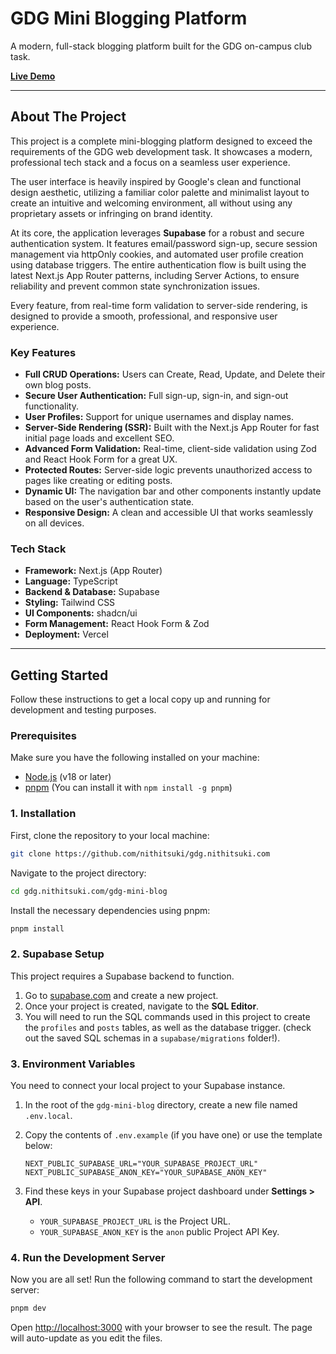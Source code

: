 # GDG Mini Blogging Platform

A modern, full-stack blogging platform built for the GDG on-campus club task.

**[Live Demo](https://blog.gdg.nithitsuki.com)**

---

## About The Project

This project is a complete mini-blogging platform designed to exceed the requirements of the GDG web development task. It showcases a modern, professional tech stack and a focus on a seamless user experience.

The user interface is heavily inspired by Google's clean and functional design aesthetic, utilizing a familiar color palette and minimalist layout to create an intuitive and welcoming environment, all without using any proprietary assets or infringing on brand identity.

At its core, the application leverages **Supabase** for a robust and secure authentication system. It features email/password sign-up, secure session management via httpOnly cookies, and automated user profile creation using database triggers. The entire authentication flow is built using the latest Next.js App Router patterns, including Server Actions, to ensure reliability and prevent common state synchronization issues.

Every feature, from real-time form validation to server-side rendering, is designed to provide a smooth, professional, and responsive user experience.

### Key Features

-   **Full CRUD Operations:** Users can Create, Read, Update, and Delete their own blog posts.
-   **Secure User Authentication:** Full sign-up, sign-in, and sign-out functionality.
-   **User Profiles:** Support for unique usernames and display names.
-   **Server-Side Rendering (SSR):** Built with the Next.js App Router for fast initial page loads and excellent SEO.
-   **Advanced Form Validation:** Real-time, client-side validation using Zod and React Hook Form for a great UX.
-   **Protected Routes:** Server-side logic prevents unauthorized access to pages like creating or editing posts.
-   **Dynamic UI:** The navigation bar and other components instantly update based on the user's authentication state.
-   **Responsive Design:** A clean and accessible UI that works seamlessly on all devices.

### Tech Stack

-   **Framework:** Next.js (App Router)
-   **Language:** TypeScript
-   **Backend & Database:** Supabase
-   **Styling:** Tailwind CSS
-   **UI Components:** shadcn/ui
-   **Form Management:** React Hook Form & Zod
-   **Deployment:** Vercel

---

## Getting Started

Follow these instructions to get a local copy up and running for development and testing purposes.

### Prerequisites

Make sure you have the following installed on your machine:
-   [Node.js](https://nodejs.org/) (v18 or later)
-   [pnpm](https://pnpm.io/) (You can install it with `npm install -g pnpm`)

### 1. Installation

First, clone the repository to your local machine:
```bash
git clone https://github.com/nithitsuki/gdg.nithitsuki.com
```

Navigate to the project directory:
```bash
cd gdg.nithitsuki.com/gdg-mini-blog
```

Install the necessary dependencies using pnpm:
```bash
pnpm install
```

### 2. Supabase Setup

This project requires a Supabase backend to function.

1.  Go to [supabase.com](https://supabase.com) and create a new project.
2.  Once your project is created, navigate to the **SQL Editor**.
3.  You will need to run the SQL commands used in this project to create the `profiles` and `posts` tables, as well as the database trigger.
(check out the saved SQL schemas in a `supabase/migrations` folder!).

### 3. Environment Variables

You need to connect your local project to your Supabase instance.

1.  In the root of the `gdg-mini-blog` directory, create a new file named `.env.local`.
2.  Copy the contents of `.env.example` (if you have one) or use the template below:

    ```env
    NEXT_PUBLIC_SUPABASE_URL="YOUR_SUPABASE_PROJECT_URL"
    NEXT_PUBLIC_SUPABASE_ANON_KEY="YOUR_SUPABASE_ANON_KEY"
    ```

3.  Find these keys in your Supabase project dashboard under **Settings > API**.
    -   `YOUR_SUPABASE_PROJECT_URL` is the Project URL.
    -   `YOUR_SUPABASE_ANON_KEY` is the `anon` public Project API Key.

### 4. Run the Development Server

Now you are all set! Run the following command to start the development server:

```bash
pnpm dev
```

Open [http://localhost:3000](http://localhost:3000) with your browser to see the result. The page will auto-update as you edit the files.
```